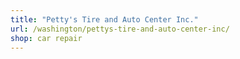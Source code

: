 ```yaml
---
title: "Petty's Tire and Auto Center Inc."
url: /washington/pettys-tire-and-auto-center-inc/
shop: car repair
---
```

